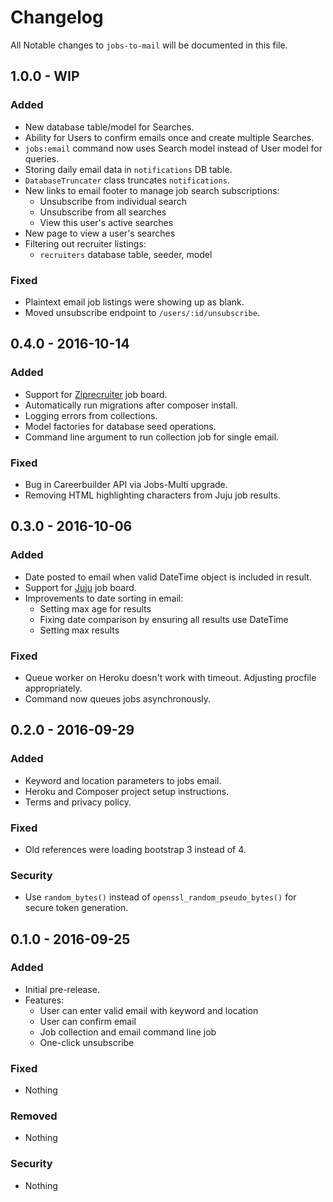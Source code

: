 # Changelog
All Notable changes to `jobs-to-mail` will be documented in this file.

## 1.0.0 - WIP

### Added
- New database table/model for Searches.
- Ability for Users to confirm emails once and create multiple Searches.
- `jobs:email` command now uses Search model instead of User model for queries.
- Storing daily email data in `notifications` DB table.
- `DatabaseTruncater` class truncates `notifications`.
- New links to email footer to manage job search subscriptions:
  - Unsubscribe from individual search
  - Unsubscribe from all searches
  - View this user's active searches
- New page to view a user's searches
- Filtering out recruiter listings:
  - `recruiters` database table, seeder, model

### Fixed
- Plaintext email job listings were showing up as blank.
- Moved unsubscribe endpoint to `/users/:id/unsubscribe`.

## 0.4.0 - 2016-10-14

### Added
- Support for [Ziprecruiter](https://github.com/jobapis/jobs-ziprecruiter) job board.
- Automatically run migrations after composer install.
- Logging errors from collections.
- Model factories for database seed operations.
- Command line argument to run collection job for single email.

### Fixed
- Bug in Careerbuilder API via Jobs-Multi upgrade.
- Removing HTML highlighting characters from Juju job results.

## 0.3.0 - 2016-10-06

### Added
- Date posted to email when valid DateTime object is included in result.
- Support for [Juju](https://github.com/jobapis/jobs-juju) job board.
- Improvements to date sorting in email:
  - Setting max age for results
  - Fixing date comparison by ensuring all results use DateTime
  - Setting max results

### Fixed
- Queue worker on Heroku doesn't work with timeout. Adjusting procfile appropriately.
- Command now queues jobs asynchronously.

## 0.2.0 - 2016-09-29

### Added
- Keyword and location parameters to jobs email.
- Heroku and Composer project setup instructions.
- Terms and privacy policy.

### Fixed
- Old references were loading bootstrap 3 instead of 4.

### Security
- Use `random_bytes()` instead of `openssl_random_pseudo_bytes()` for secure token generation.

## 0.1.0 - 2016-09-25

### Added
- Initial pre-release.
- Features:
    - User can enter valid email with keyword and location
    - User can confirm email
    - Job collection and email command line job
    - One-click unsubscribe

### Fixed
- Nothing

### Removed
- Nothing

### Security
- Nothing
